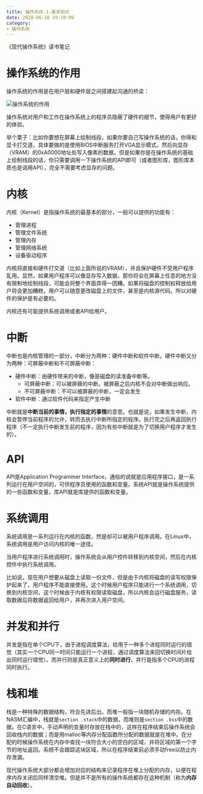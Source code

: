 ```yaml
---
title: 操作系统-1-基本知识
date: 2020-06-16 19:10:09
category:
- 操作系统
---
```


《现代操作系统》读书笔记

<!--more-->

# 操作系统的作用

操作系统的作用是在用户层和硬件层之间搭建起沟通的桥梁：

![操作系统的作用](https://s1.ax1x.com/2020/06/18/NZ49ot.md.png)

操作系统对用户和工作在操作系统上的程序员隐蔽了硬件的细节，使得用户有更好的体验。

举个栗子：比如你要想在屏幕上绘制线段，如果你要自己写操作系统的话，你得和显卡打交道，具体要做的是使用BIOS中断服务打开VGA显示模式，然后向显存（VRAM）的0xA0000地址处写入像素的数据。但是如果你是在操作系统的基础上绘制线段的话，你只需要调用一下操作系统的API即可（或者图形库，图形库本质也是调用API），完全不需要考虑显存的问题。

# 内核

内核（Kernel）是指操作系统的最基本的部分，一般可以提供的功能有：

* 管理进程
* 管理文件系统
* 管理内存
* 管理网络系统
* 设备驱动程序

内核将直接和硬件打交道（比如上面所说的VRAM），并且保护硬件不受用户程序乱用。显然，如果用户程序可以像显存写入数据，那你将会在屏幕上任意的地方没有限制地绘制线段，可能会将整个界面弄得一团糟。如果将磁盘的控制权释放给用户将会更加糟糕，用户可以随意更改磁盘上的文件，甚至是内核源代码。所以对硬件的保护是有必要的。

内核还有可能提供系统调用或者API给用户。

# 中断

中断也是内核管理的一部分，中断分为两种：硬件中断和软件中断。硬件中断又分为两种：可屏蔽中断和不可屏蔽中断：

* 硬件中断：由硬件带来的中断，像是磁盘的读准备中断等。
  * 可屏蔽中断：可以被屏蔽的中断。被屏蔽之后内核不会对中断做出响应。
  * 不可屏蔽中断：不可以被屏蔽的中断，一定会发生
* 软件中断：通过软件代码来指定产生中断

中断就是**中断当前的事情，执行指定的事情**的意思。也就是说，如果发生中断，内核会暂停当前程序的允许，转而去执行中断所指定的程序。执行完之后再返回执行程序（不一定执行中断发生前的程序，因为有些中断就是为了切换用户程序才发生的）。

# API

API是Application Programmer Interface，通俗的说就是应用程序接口，是一系列运行在用户空间的，可供程序员使用的函数和变量。系统API就是操作系统提供的一些函数和变量，库API就是库提供的函数和变量。

# 系统调用

系统调用是一系列运行在内核的函数，然是却可以被用户程序调用。在Linux中，系统调用是用户访问内核的唯一途径。

当用户程序进行系统调用时，操作系统会从用户控件转移到内核空间，然后在内核控件中执行系统调用。

比如说，现在用户想要从磁盘上读取一份文件，但是由于内核将磁盘的读写权限保护起来了，用户程序不能直接使用。这个时候用户程序只能进行一个系统调用，切换到内核空间，这个时候由于内核有权限读取磁盘，所以内核会运行磁盘服务，读取数据后将数据返回给用户，并再次进入用户空间。

# 并发和并行

并发是指在单个CPU下，由于进程调度算法，给用于一种多个进程同时运行的错觉（其实一个CPU同一时间只能运行一个进程，通过调度算法来回切换时间片给出同时运行错觉）。而并行则是真正意义上的**同时进行**，并行是指多个CPU的进程同时执行。

# 栈和堆

栈是一种特殊的数据结构，符合先进后出。而堆一般指一块随机存储的内存。在NASM汇编中，栈就是`section .stack`中的数据，而堆则是`section .bss`中的数据。在C语言中，手动声明的变量时存放在栈中的，这样在程序结束后操作系统会回收栈内的数据；而是用malloc等内存分配函数所分配的数据就是在堆中。在分配的时候操作系统在内存中查找一块符合大小的空白的区域，并将区域的第一个字节的地址返回。系统不会跟踪这块区域，所以在程序结束前必须手动free以防止内存泄漏。

现代操作系统大部分都会增加对应的结构来记录程序在堆上分配的内存，以便在程序内存关闭后同样清空堆。但是并不是所有的操作系统都存在这种机制（称为**内存自动回收**）。